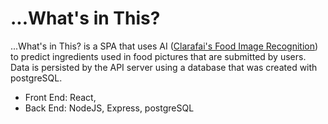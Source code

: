 <h1>...What's in This?</h1>
...What's in This? is a SPA that uses AI (<a href="">Clarafai's Food Image Recognition</a>) to predict ingredients used in food pictures that are submitted by users. 
<br>
 Data is persisted by the API server using a database that was created with postgreSQL.

<ul>
<li>Front End: React, </li>
<li>Back End: NodeJS, Express, postgreSQL</li>
</ul>
